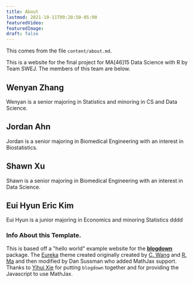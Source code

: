 ```yaml
---
title: About
lastmod: 2021-10-11T09:20:50-05:00
featuredVideo:
featuredImage:
draft: false
---
```


This comes from the file `content/about.md`.

This is a website for the final project for MA[46]15 Data Science with R by Team SWEJ.
The members of this team are below.

## Wenyan Zhang

Wenyan is a senior majoring in Statistics and minoring in CS and Data Science. 

## Jordan Ahn

Jordan is a senior majoring in Biomedical Engineering with an interest in Biostatistics.

## Shawn Xu

Shawn is a senior majoring in Biomedical Engineering with an interest in Data Science.

## Eui Hyun Eric Kim

Eui Hyun is a junior majoring in Economics and minoring Statistics dddd


<!-- Please leave in the information below -->

### Info About this Template.

This is based off a "hello world" example website for the [**blogdown**](https://github.com/rstudio/blogdown) package. The [Eureka](https://www.wangchucheng.com/en/docs/eureka/) theme created originally created by  [C. Wang](https://www.wangchucheng.com/zh/) and [R. Ma](https://www.ruiqima.com/zh/) and then modified by Dan Sussman who added MathJax support. Thanks to [Yihui Xie](https://github.com/yihui/) for putting `blogdown` together and for providing the Javascript to use MathJax.